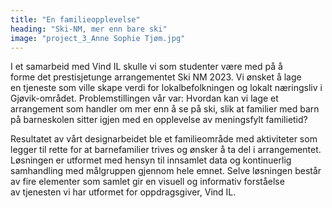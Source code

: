 ```yaml
---
title: "En familieopplevelse"
heading: "Ski-NM, mer enn bare ski"
image: "project_3_Anne Sophie Tjøm.jpg"
---
```


I et samarbeid med Vind IL skulle vi som studenter være med på å forme det prestisjetunge arrangementet Ski NM 2023. Vi ønsket å lage en tjeneste som ville skape verdi for lokalbefolkningen og lokalt næringsliv i Gjøvik-området. Problemstillingen vår var: Hvordan kan vi lage et arrangement som handler om mer enn å se på ski, slik at familier med barn på barneskolen sitter igjen med en opplevelse av meningsfylt familietid?

Resultatet av vårt designarbeidet ble et familieområde med aktiviteter som legger til rette for at barnefamilier trives og ønsker å ta del i arrangementet. Løsningen er utformet med hensyn til innsamlet data og kontinuerlig samhandling med målgruppen gjennom hele emnet. Selve løsningen består av fire elementer som samlet gir en visuell og informativ forståelse av tjenesten vi har utformet for oppdragsgiver, Vind IL.
